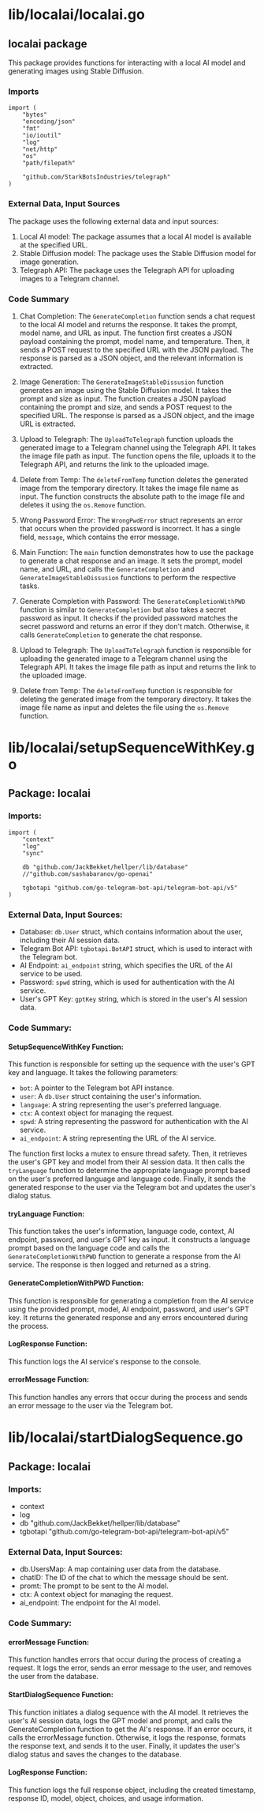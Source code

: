 # lib/localai/localai.go  
## localai package  
  
This package provides functions for interacting with a local AI model and generating images using Stable Diffusion.  
  
### Imports  
  
```  
import (  
	"bytes"  
	"encoding/json"  
	"fmt"  
	"io/ioutil"  
	"log"  
	"net/http"  
	"os"  
	"path/filepath"  
  
	"github.com/StarkBotsIndustries/telegraph"  
)  
```  
  
### External Data, Input Sources  
  
The package uses the following external data and input sources:  
  
1. Local AI model: The package assumes that a local AI model is available at the specified URL.  
2. Stable Diffusion model: The package uses the Stable Diffusion model for image generation.  
3. Telegraph API: The package uses the Telegraph API for uploading images to a Telegram channel.  
  
### Code Summary  
  
1. Chat Completion: The `GenerateCompletion` function sends a chat request to the local AI model and returns the response. It takes the prompt, model name, and URL as input. The function first creates a JSON payload containing the prompt, model name, and temperature. Then, it sends a POST request to the specified URL with the JSON payload. The response is parsed as a JSON object, and the relevant information is extracted.  
  
2. Image Generation: The `GenerateImageStableDissusion` function generates an image using the Stable Diffusion model. It takes the prompt and size as input. The function creates a JSON payload containing the prompt and size, and sends a POST request to the specified URL. The response is parsed as a JSON object, and the image URL is extracted.  
  
3. Upload to Telegraph: The `UploadToTelegraph` function uploads the generated image to a Telegram channel using the Telegraph API. It takes the image file path as input. The function opens the file, uploads it to the Telegraph API, and returns the link to the uploaded image.  
  
4. Delete from Temp: The `deleteFromTemp` function deletes the generated image from the temporary directory. It takes the image file name as input. The function constructs the absolute path to the image file and deletes it using the `os.Remove` function.  
  
5. Wrong Password Error: The `WrongPwdError` struct represents an error that occurs when the provided password is incorrect. It has a single field, `message`, which contains the error message.  
  
6. Main Function: The `main` function demonstrates how to use the package to generate a chat response and an image. It sets the prompt, model name, and URL, and calls the `GenerateCompletion` and `GenerateImageStableDissusion` functions to perform the respective tasks.  
  
7. Generate Completion with Password: The `GenerateCompletionWithPWD` function is similar to `GenerateCompletion` but also takes a secret password as input. It checks if the provided password matches the secret password and returns an error if they don't match. Otherwise, it calls `GenerateCompletion` to generate the chat response.  
  
8. Upload to Telegraph: The `UploadToTelegraph` function is responsible for uploading the generated image to a Telegram channel using the Telegraph API. It takes the image file path as input and returns the link to the uploaded image.  
  
9. Delete from Temp: The `deleteFromTemp` function is responsible for deleting the generated image from the temporary directory. It takes the image file name as input and deletes the file using the `os.Remove` function.  
  
  
  
# lib/localai/setupSequenceWithKey.go  
## Package: localai  
  
### Imports:  
  
```  
import (  
	"context"  
	"log"  
	"sync"  
  
	db "github.com/JackBekket/hellper/lib/database"  
	//"github.com/sashabaranov/go-openai"  
  
	tgbotapi "github.com/go-telegram-bot-api/telegram-bot-api/v5"  
)  
```  
  
### External Data, Input Sources:  
  
- Database: `db.User` struct, which contains information about the user, including their AI session data.  
- Telegram Bot API: `tgbotapi.BotAPI` struct, which is used to interact with the Telegram bot.  
- AI Endpoint: `ai_endpoint` string, which specifies the URL of the AI service to be used.  
- Password: `spwd` string, which is used for authentication with the AI service.  
- User's GPT Key: `gptKey` string, which is stored in the user's AI session data.  
  
### Code Summary:  
  
#### SetupSequenceWithKey Function:  
  
This function is responsible for setting up the sequence with the user's GPT key and language. It takes the following parameters:  
  
- `bot`: A pointer to the Telegram bot API instance.  
- `user`: A `db.User` struct containing the user's information.  
- `language`: A string representing the user's preferred language.  
- `ctx`: A context object for managing the request.  
- `spwd`: A string representing the password for authentication with the AI service.  
- `ai_endpoint`: A string representing the URL of the AI service.  
  
The function first locks a mutex to ensure thread safety. Then, it retrieves the user's GPT key and model from their AI session data. It then calls the `tryLanguage` function to determine the appropriate language prompt based on the user's preferred language and language code. Finally, it sends the generated response to the user via the Telegram bot and updates the user's dialog status.  
  
#### tryLanguage Function:  
  
This function takes the user's information, language code, context, AI endpoint, password, and user's GPT key as input. It constructs a language prompt based on the language code and calls the `GenerateCompletionWithPWD` function to generate a response from the AI service. The response is then logged and returned as a string.  
  
#### GenerateCompletionWithPWD Function:  
  
This function is responsible for generating a completion from the AI service using the provided prompt, model, AI endpoint, password, and user's GPT key. It returns the generated response and any errors encountered during the process.  
  
#### LogResponse Function:  
  
This function logs the AI service's response to the console.  
  
#### errorMessage Function:  
  
This function handles any errors that occur during the process and sends an error message to the user via the Telegram bot.  
  
  
  
# lib/localai/startDialogSequence.go  
## Package: localai  
  
### Imports:  
- context  
- log  
- db "github.com/JackBekket/hellper/lib/database"  
- tgbotapi "github.com/go-telegram-bot-api/telegram-bot-api/v5"  
  
### External Data, Input Sources:  
- db.UsersMap: A map containing user data from the database.  
- chatID: The ID of the chat to which the message should be sent.  
- promt: The prompt to be sent to the AI model.  
- ctx: A context object for managing the request.  
- ai_endpoint: The endpoint for the AI model.  
  
### Code Summary:  
  
#### errorMessage Function:  
This function handles errors that occur during the process of creating a request. It logs the error, sends an error message to the user, and removes the user from the database.  
  
#### StartDialogSequence Function:  
This function initiates a dialog sequence with the AI model. It retrieves the user's AI session data, logs the GPT model and prompt, and calls the GenerateCompletion function to get the AI's response. If an error occurs, it calls the errorMessage function. Otherwise, it logs the response, formats the response text, and sends it to the user. Finally, it updates the user's dialog status and saves the changes to the database.  
  
#### LogResponse Function:  
This function logs the full response object, including the created timestamp, response ID, model, object, choices, and usage information.  
  
  
  
